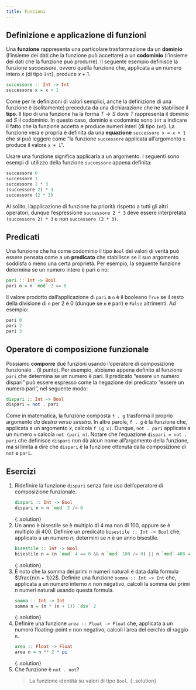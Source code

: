 ```yaml
---
title: Funzioni
---
```


## Definizione e applicazione di funzioni

Una **funzione** rappresenta una particolare trasformazione da un
**dominio** (l’insieme dei dati che la funzione può accettare) a un
**codominio** (l’insieme dei dati che la funzione può produrre). Il
seguente esempio definisce la funzione _successore_, ovvero quella
funzione che, applicata a un numero intero $x$ (di tipo `Int`),
produce $x + 1$.

```haskell
successore :: Int -> Int
successore x = x + 1
```

Come per le definizioni di valori semplici, anche la definizione di
una funzione è (solitamente) preceduta da una dichiarazione che ne
stabilisce il **tipo**.  Il tipo di una funzione ha la forma $T \to
S$ dove $T$ rappresenta il dominio ed $S$ il codominio. In questo
caso, dominio e codominio sono `Int` a indicare il fatto che la
funzione accetta e produce numeri interi (di tipo `Int`).  La
funzione vera e propria è definita da una **equazione** `successore
x = x + 1` che si può leggere come “la funzione `successore`
applicata all’argomento `x` produce il valore `x + 1`”.

Usare una funzione significa applicarla a un argomento. I seguenti
sono esempi di utilizzo della funzione `successore` appena definita:

```haskell
successore 0
successore 1
successore 2 * 3
(successore 2) * 3
successore (2 * 3)
```

Al solito, l’applicazione di funzione ha priorità rispetto a tutti
gli altri operatori, dunque l’espressione `successore 2 * 3` deve
essere interpretata `(successore 2) * 3` e non `successore (2 * 3)`.

## Predicati

Una funzione che ha come codominio il tipo `Bool` dei valori di verità può essere pensata come a un **predicato** che stabilisce se il suo argomento soddisfa o meno una certa proprietà. Per esempio, la seguente funzione determina se un numero intero è pari o no:

```haskell
pari :: Int -> Bool
pari n = n `mod` 2 == 0
```

Il valore prodotto dall’applicazione di `pari` a `n` è il booleano `True` se il resto della divisione di `n` per 2 è 0 (dunque se `n` è pari) e `False` altrimenti. Ad esempio:

```haskell
pari 0
pari 2
pari 3
```

## Operatore di composizione funzionale

Possiamo **comporre** due funzioni usando l’operatore di
composizione funzionale `.` (il punto). Per esempio, abbiamo appena
definito al funzione `pari` che determina se un numero è pari. Il
predicato “essere un numero dispari” può essere espresso come la
negazione del predicato “essere un numero pari”, nel seguente modo:

```haskell
dispari :: Int -> Bool
dispari = not . pari
```

Come in matematica, la funzione composta `f . g` trasforma il
proprio argomento _da destra verso sinistra_. In altre parole, `f
. g` è la funzione che, applicata a un argomento _x_, calcola `f (g
x)`. Dunque, `not . pari` applicata a un numero `n` calcola `not
(pari n)`.  Notare che l’equazione `dispari = not . pari` che
definisce `dispari` non dà alcun nome all’argomento della funzione,
ma si limita a dire che `dispari` è la funzione ottenuta dalla
composizione di `not` e `pari`.

## Esercizi

1. Ridefinire la funzione `dispari` senza fare uso dell’operatore di
   composizione funzionale.
   ```haskell
   dispari :: Int -> Bool
   dispari n = n `mod` 2 /= 0
   ```
   {:.solution}
2. Un anno è bisestile se è multiplo di 4 ma non di 100, oppure se è
   multiplo di 400. Definire un predicato `bisestile :: Int -> Bool`
   che, applicato a un numero $n$, determini se $n$ è un anno
   bisestile.
   ```haskell
   bisestile :: Int -> Bool
   bisestile n = (n `mod` 4 == 0 && n `mod` 100 /= 0) || n `mod` 400 == 0
   ```
   {:.solution}
3. È noto che la somma dei primi $n$ numeri naturali è data dalla
   formula $\frac{n(n + 1)}2$.  Definire una funzione `somma :: Int
   -> Int` che, applicata a un numero interno $n$ non negativo,
   calcoli la somma dei primi $n$ numeri naturali usando questa
   formula.
   ```haskell
   somma :: Int -> Int
   somma n = (n * (n + 1)) `div` 2
   ```
   {:.solution}
4. Definire una funzione `area :: Float -> Float` che, applicata a
   un numero floating-point `n` non negativo, calcoli l’area del
   cerchio di raggio `n`.
   ```haskell
   area :: Float -> Float
   area n = n ** 2 * pi
   ```
   {:.solution}
5. Che funzione è `not . not`?
   > La funzione identità su valori di tipo `Bool`.
   {:.solution}
